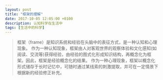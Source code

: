 ```yaml
---
layout: post
title: "框架的理解"
date: 2017-10-05 12:05:00 +0100
description: 认知科学在生活中
tags: [生活中的科学]
---
```

> 框架（frame）是知识系统和经验在头脑中的表征方式，是一种认知和心理现象。
作为一种认知现象，框架由人对客观世界的观察体验和文化感知(如阅读、交流等)获得经验，由经验的图式化形成知识结构，再概念化为框架。因此，框架是经验概念化的结果。
作为一种心理现象，框架以概念化形式储存于长时记忆中，可随时通过某线索的刺激提取，并可在一定情景下根据新的经验修正补充。
